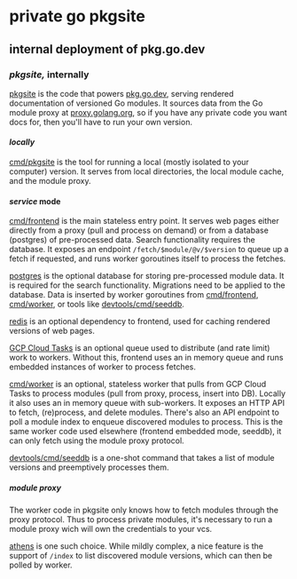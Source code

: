 # private go pkgsite

## internal deployment of pkg.go.dev

### _pkgsite,_ internally 

[pkgsite] is the code that powers [pkg.go.dev],
serving rendered documentation of versioned Go modules.
It sources data from the Go module proxy at [proxy.golang.org],
so if you have any private code you want docs for,
then you'll have to run your own version.

[pkgsite]: https://go.googlesource.com/pkgsite
[pkg.go.dev]: https://pkg.go.dev/
[proxy.golang.org]: https://proxy.golang.org/

#### _locally_

[cmd/pkgsite] is the tool for running a local (mostly isolated to your computer) version.
It serves from local directories, the local module cache, and the module proxy.

[cmd/pkgsite]: https://go.googlesource.com/pkgsite/+/refs/heads/master/cmd/pkgsite/

#### _service_ mode

[cmd/frontend] is the main stateless entry point.
It serves web pages either directly from a proxy (pull and process on demand)
or from a database (postgres) of pre-processed data.
Search functionality requires the database.
It exposes an endpoint `/fetch/$module/@v/$version` to queue up a fetch if requested,
and runs worker goroutines itself to process the fetches.

[cmd/frontend]: https://go.googlesource.com/pkgsite/+/refs/heads/master/cmd/frontend/

[postgres] is the optional database for storing pre-processed module data.
It is required for the search functionality.
Migrations need to be applied to the database.
Data is inserted by worker goroutines from [cmd/frontend], [cmd/worker], or tools like [devtools/cmd/seeddb].

[postgres]: https://www.postgresql.org/

[redis] is an optional dependency to frontend, 
used for caching rendered versions of web pages.

[redis]: https://redis.io/

[GCP Cloud Tasks] is an optional queue used to distribute (and rate limit) work to workers.
Without this, frontend uses an in memory queue and runs embedded instances of worker to process fetches.

[GCP Cloud Tasks]: https://cloud.google.com/tasks

[cmd/worker] is an optional, stateless worker that pulls from GCP Cloud Tasks to process modules 
(pull from proxy, process, insert into DB).
Locally it also uses an in memory queue with sub-workers.
It exposes an HTTP API to fetch, (re)process, and delete modules.
There's also an API endpoint to poll a module index to enqueue discovered modules to process.
This is the same worker code used elsewhere (frontend embedded mode, seeddb),
it can only fetch using the module proxy protocol.

[cmd/worker]: https://go.googlesource.com/pkgsite/+/refs/heads/master/cmd/worker

[devtools/cmd/seeddb] is a one-shot command that takes a list of module versions
and preemptively processes them.

[devtools/cmd/seeddb]: https://go.googlesource.com/pkgsite/+/refs/heads/master/devtools/cmd/seeddb/

##### _module_ proxy

The worker code in pkgsite only knows how to fetch modules through the proxy protocol.
Thus to process private modules, 
it's necessary to run a module proxy wich will own the credentials to your vcs.

[athens] is one such choice.
While mildly complex, a nice feature is the support of `/index` to list discovered module versions,
which can then be polled by worker.

[athens]: https://docs.gomods.io/
